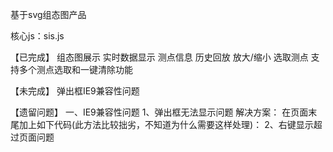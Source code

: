 基于svg组态图产品

核心js：sis.js


【已完成】
	组态图展示
	实时数据显示
	测点信息
	历史回放
	放大/缩小
	选取测点
	支持多个测点选取和一键清除功能

【未完成】
	弹出框IE9兼容性问题
	
	
【遗留问题】
	一、IE9兼容性问题
		1、弹出框无法显示问题
			解决方案：
				在页面末尾加上如下代码(此方法比较拙劣，不知道为什么需要这样处理)：
				<script src="../svg/plugins/layui/layui.js" charset="utf-8"></script>
				<script>
				layui.use(['form'], function(){});
				</script>
		2、右键显示超过页面问题